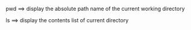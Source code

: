 pwd ==> display the absolute path name of the current working directory

ls ==> display the contents list of current directory
 
